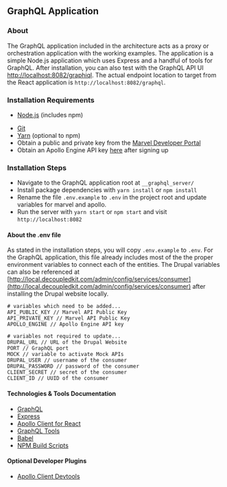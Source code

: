 
## GraphQL Application

### About 

The GraphQL application included in the architecture acts as a proxy or orchestration application with the working examples. The application is a simple Node.js application which uses Express and a handful of tools for GraphQL.  After installation, you can also test with the GraphQL API UI <a href="http://localhost:8082/graphiql">http://localhost:8082/graphiql</a>. The actual endpoint location to target from the React application is `http://localhost:8082/graphql`. 

### Installation Requirements

- [Node.js](https://nodejs.org) (includes npm)
<!--- [Composer](https://getcomposer.org)-->
- [Git](https://git-scm.com/downloads)
- [Yarn](https://yarnpkg.com) (optional to npm)
- Obtain a public and private key from the [Marvel Developer Portal](https://developer.marvel.com) 
- Obtain an Apollo Engine API key [here](http://engine.apollographql.com) after signing up


### Installation Steps

- Navigate to the GraphQL application root at `__graphql_server/`
- Install package dependencies with `yarn install` or `npm install`
- Rename the file `.env.example` to `.env` in the project root and update variables for marvel and apollo. 
- Run the server with `yarn start` or `npm start` and visit `http://localhost:8082`

#### About the .env file

As stated in the installation steps, you will copy `.env.example` to `.env`. For the GraphQL application, this file already includes most of the the proper environment variables to connect each of the entities. The Drupal variables can also be referenced at [http://local.decoupledkit.com/admin/config/services/consumer](http://local.decoupledkit.com/admin/config/services/consumer) after installing the Drupal website locally. 


```
# variables which need to be added... 
API_PUBLIC_KEY // Marvel API Public Key
API_PRIVATE_KEY // Marvel API Public Key
APOLLO_ENGINE // Apollo Engine API key

# variables not required to update...  
DRUPAL_URL // URL of the Drupal Website
PORT // GraphQL port 
MOCK // variable to activate Mock APIs
DRUPAL_USER // username of the consumer 
DRUPAL_PASSWORD // password of the consumer 
CLIENT_SECRET // secret of the consumer
CLIENT_ID // UUID of the consumer
```

#### Technologies & Tools Documentation 

- [GraphQL](https://graphql.org/)
- [Express](https://expressjs.com)
- [Apollo Client for React](https://www.apollographql.com/docs/react/)
- [GraphQL Tools](https://github.com/apollographql/graphql-tools)
- [Babel](https://babeljs.io/)
- [NPM Build Scripts](https://docs.npmjs.com/misc/scripts)


#### Optional Developer Plugins

<!--- [React Developer Tools](https://chrome.google.com/webstore/detail/react-developer-tools/fmkadmapgofadopljbjfkapdkoienihi?hl=en)
- [Redux DevTools for Chrome](https://chrome.google.com/webstore/detail/redux-devtools/lmhkpmbekcpmknklioeibfkpmmfibljd?hl=en) -->
- [Apollo Client Devtools](https://github.com/apollographql/apollo-client-devtools)


